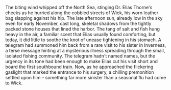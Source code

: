 The biting wind whipped off the North Sea, stinging Dr. Elias Thorne's cheeks as he hurried along the cobbled streets of Wick, his worn leather bag slapping against his hip. The late afternoon sun, already low in the sky even for early November, cast long, skeletal shadows from the tightly packed stone houses that lined the harbor. The tang of salt and fish hung heavy in the air, a familiar scent that Elias usually found comforting, but today, it did little to soothe the knot of unease tightening in his stomach.  A telegram had summoned him back from a rare visit to his sister in Inverness, a terse message hinting at a mysterious illness spreading through the small, isolated fishing community.  The telegram hadn't named names, but the urgency in its tone had been enough to make Elias cut his visit short and board the first southbound train.  Now, as he approached the flickering gaslight that marked the entrance to his surgery, a chilling premonition settled upon him – something far more sinister than a seasonal flu had come to Wick.
